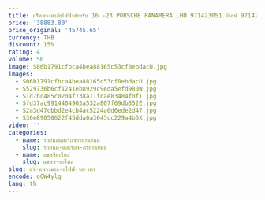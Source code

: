```yaml
---
title: แร็คพวงมาลัยไฟฟ้าสําหรับ 16 -23 PORSCHE PANAMERA LHD 971423051 บีเอฟ 971423051 บีที 971423051 เอเอ็ม 971423051 บีพี 971423051 บีเค
price: '38883.80'
price_original: '45745.65'
currency: THB
discount: 15%
rating: 4
volume: 50
image: S06b1791cfbca4bea88165c53cf0ebdacU.jpg
images:
  - S06b1791cfbca4bea88165c53cf0ebdacU.jpg
  - S529736b6cf1241eb8929c9eda5efd980W.jpg
  - S1d7bc485c0204f738a11fcae83484f0fI.jpg
  - Sfd37ac9914404903a532a807f69db552E.jpg
  - S2a3d47cbbd2e4cb4ac5224a0d6ede2d47.jpg
  - S36e89050622f45dda0a3043cc229a4b5X.jpg
video: ''
categories:
  - name: รถยนต์และรถจักรยานยนต์
    slug: รถยนต-และรถจ-กรยานยนต
  - name: แชสซีอะไหล่
    slug: แชสซ-อะไหล
slug: แร-คพวงมาล-ยไฟฟ-าส-าหร
encode: oCW4ylg
lang: th
---
```

  